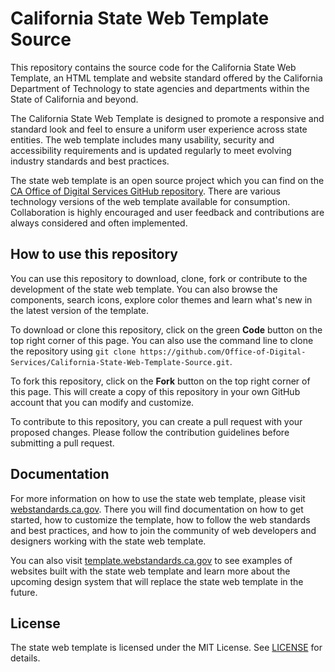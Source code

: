 # California State Web Template Source

This repository contains the source code for the California State Web Template, an HTML template and website standard offered by the California Department of Technology to state agencies and departments within the State of California and beyond.

The California State Web Template is designed to promote a responsive and standard look and feel to ensure a uniform user experience across state entities. The web template includes many usability, security and accessibility requirements and is updated regularly to meet evolving industry standards and best practices.

The state web template is an open source project which you can find on the [CA Office of Digital Services GitHub repository](https://github.com/Office-of-Digital-Services). There are various technology versions of the web template available for consumption. Collaboration is highly encouraged and user feedback and contributions are always considered and often implemented.

## How to use this repository

You can use this repository to download, clone, fork or contribute to the development of the state web template. You can also browse the components, search icons, explore color themes and learn what's new in the latest version of the template.

To download or clone this repository, click on the green **Code** button on the top right corner of this page. You can also use the command line to clone the repository using `git clone https://github.com/Office-of-Digital-Services/California-State-Web-Template-Source.git`.

To fork this repository, click on the **Fork** button on the top right corner of this page. This will create a copy of this repository in your own GitHub account that you can modify and customize.

To contribute to this repository, you can create a pull request with your proposed changes. Please follow the contribution guidelines before submitting a pull request.

## Documentation

For more information on how to use the state web template, please visit [webstandards.ca.gov](https://webstandards.ca.gov/template/). There you will find documentation on how to get started, how to customize the template, how to follow the web standards and best practices, and how to join the community of web developers and designers working with the state web template.

You can also visit [template.webstandards.ca.gov](https://template.webstandards.ca.gov/) to see examples of websites built with the state web template and learn more about the upcoming design system that will replace the state web template in the future.

## License

The state web template is licensed under the MIT License. See [LICENSE](https://github.com/Office-of-Digital-Services/California-State-Web-Template-Source/blob/master/LICENSE) for details.
